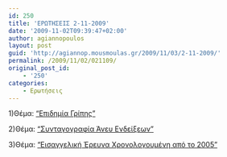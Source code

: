 ```yaml
---
id: 250
title: 'ΕΡΩΤΗΣΕΙΣ 2-11-2009'
date: '2009-11-02T09:39:47+02:00'
author: agiannopoulos
layout: post
guid: 'http://agiannop.mousmoulas.gr/2009/11/03/2-11-2009/'
permalink: /2009/11/02/021109/
original_post_id:
    - '250'
categories:
    - Ερωτήσεις
---
```


1)Θέμα: [“Επιδημία Γρίπης”](http://localhost:8000/wp-content/uploads/2009/11/epidimiagripis2.pdf)

2)Θέμα: [“Συνταγογραφία Άνευ Ενδείξεων”](http://localhost:8000/wp-content/uploads/2009/11/syntagografia2.pdf)

3)Θέμα: [ “Εισαγγελική Έρευνα Χρονολογουμένη από το 2005”](http://localhost:8000/wp-content/uploads/2009/11/ypourgeio2.pdf)